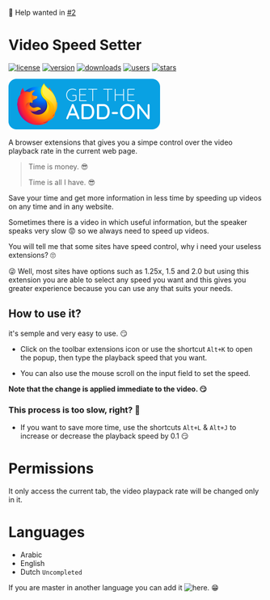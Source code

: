 🔴 Help wanted in [#2](https://github.com/ZER0-X/video-speed-setter/issues/2)

# Video Speed Setter
[![license](https://shields.io/github/license/ZER0-X/video-speed-setter)](https://github.com/ZER0-X/video-speed-setter/blob/main/LICENSE)
[![version](https://shields.io/amo/v/video-speed-setter?label=version)](https://addons.mozilla.org/en-US/firefox/addon/video-speed-setter)
[![downloads](https://shields.io/amo/dw/video-speed-setter)](https://addons.mozilla.org/en-US/firefox/addon/video-speed-setter)
[![users](https://shields.io/amo/users/video-speed-setter)](https://addons.mozilla.org/en-US/firefox/addon/video-speed-setter)
[![stars](https://shields.io/amo/stars/video-speed-setter)](https://addons.mozilla.org/en-US/firefox/addon/video-speed-setter)

[![get-the-add-on badge](https://raw.githubusercontent.com/ZER0-X/badges/main/mozilla/firefox-addons/get-the-add-on.svg)](https://addons.mozilla.org/en-US/firefox/addon/video-speed-setter)

A browser extensions that gives you a simpe control over the video playback rate in the current web page.

>  Time is money. 😎
>  
> Time is all I have. 😎

Save your time and get more information in less time by speeding up videos on any time and in any website.

Sometimes there is a video in which useful information, but the speaker speaks very slow 😡 so we always need to speed up videos.

You will tell me that some sites have speed control, why i need your useless extensions? 🙄

😜 Well, most sites have options such as 1.25x, 1.5 and 2.0 but using this extension you are able to select any speed you want and this gives you greater experience because you can use any that suits your needs.

## How to use it?
it's semple and very easy to use. 😏

- Click on the toolbar extensions icon or use the shortcut ```Alt+K``` to open the popup, then type the playback speed that you want.

- You can also use the mouse scroll on the input field to set the speed.

**Note that the change is applied immediate to the video. 😏**

### This process is too slow, right? 🤔

- If you want to save more time, use the shortcuts ```Alt+L``` & ```Alt+J``` to increase or decrease the playback speed by 0.1 😏

# Permissions
It only access the current tab, the video playpack rate will be changed only in it.

# Languages
- Arabic
- English
- Dutch `Uncompleted`

If you are master in another language you can add it ![here](https://github.com/ZER0-X/video-speed-setter/tree/main/_locales). 😁
